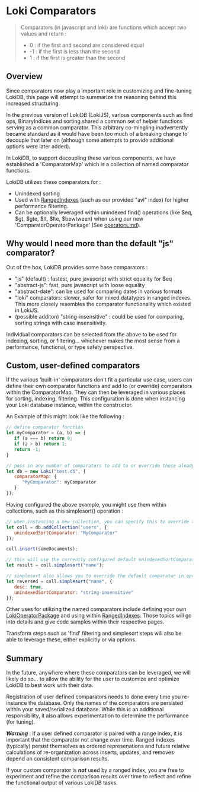 # Loki Comparators

>Comparators (in javascript and loki) are functions which accept two values and return :
>- 0 : if the first and second are considered equal
>- -1 : if the first is less than the second
>- 1 : if the first is greater than the second

## Overview
Since comparators now play a important role in customizing and fine-tuning LokiDB, this page will attempt to summarize the reasoning behind this increased structuring. 

In the previous version of LokiDB (LokiJS), various components such as find ops, BinaryIndices and sorting shared a common set of helper functions serving as a common comparator. This arbitrary co-mingling inadvertently became standard as it would have been too much of a breaking change to decouple that later on (although some attempts to provide additional options were later added).

In LokiDB, to support decoupling these various components, we have established a 'ComparatorMap' which is a collection of named comparator functions.

LokiDB utilizes these comparators for : 
- Unindexed sorting
- Used with [RangedIndexes](./ranged_indexes.md) (such as our provided "avl" index) for higher performance filtering.
- Can be optionally leveraged within unindexed find() operations (like $eq, $gt, $gte, $lt, $lte, $bewtween) when using our new 'ComparatorOperatorPackage' (See [operators.md](./operators.md)).  

## Why would I need more than the default "js" comparator?

Out of the box, LokiDB provides some base comparators :
- "js" (default) : fastest, pure javascript with strict equality for $eq
- "abstract-js": fast, pure javascript with loose equality
- "abstract-date": can be used for comparing dates in various formats
- "loki" comparators: slower, safer for mixed datatypes in ranged indexes.  This more closely resembles the comparator functionality which existed in LokiJS.
- (possible additon) "string-insensitive" : could be used for comparing, sorting strings with case insensitivity.

Individual comparators can be selected from the above to be used for indexing, sorting, or filtering... whichever makes the most sense from a performance, functional, or type safety perspective.

## Custom, user-defined comparators
If the various 'built-in' comparators don't fit a particular use case,  users can define their own comparator functions and add to (or override) comparators within the ComparatorMap.  They can then be leveraged in various places for sorting, indexing, filtering.  This configuration is done when instancing your Loki database instance, within the constructor.

An Example of this might look like the following : 
```javascript
// define comparator function
let myComparator = (a, b) => {
   if (a === b) return 0;
   if (a > b) return 1;
   return -1;
}

// pass in any number of comparators to add to or override those aleady registered
let db = new Loki("test.db", {
   comparatorMap: {
      "MyComparator": myComparator
   }
});
```

Having configured the above example, you might use them within collections, such as this simplesort() operation :
```javascript
// when instancing a new collection, you can specify this to override the default "js" unindexedSortComparator.
let coll = db.addCollection("users", {
   unindexedSortComparator: "MyComparator"
});

coll.insert(someDocuments);

// this will use the currently configured default unindexedSortComparator
let result = coll.simplesort("name");

// simplesort also allows you to override the default comparator in options
let reversed = coll.simplesort("name", { 
   desc: true,
   unindexedSortComparator: "string-insensitive" 
});

```

Other uses for utilizing the named comparators include defining your own [LokiOperatorPackage](./operators.md) and using within [RangedIndexes](./ranged_indexes.md).  Those topics will go into details and give code samples within their respective pages.

Transform steps such as 'find' filtering and simplesort steps will also be able to leverage these, either explicitly or via options.

## Summary
In the future, anywhere where these comparators can be leveraged, we will likely do so... to allow the ability for the user to customize and optimize LokiDB to best work with their data.

Registration of user defined comparators needs to done every time you re-instance the database.  Only the names of the comparators are persisted within your saved/serialized database.  While this is an additional responsibility, it also allows experimentation to determine the performance (for tuning).

**_Warning_** : If a user defined comparator is paired with a range index, it is important that the comparator not change over time.  Ranged indexes (typically) persist themselves as ordered represenations and future relative calculations of re-organization across inserts, updates, and removes depend on consistent comparison results.

If your custom comparator is **_not_** used by a ranged index, you are free to experiment and refine the comparison results over time to reflect and refine the functional output of various LokiDB tasks. 